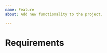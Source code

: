 ```yaml
---
name: Feature
about: Add new functionality to the project.

---
```


# Requirements
<!--
Ask us what do you want!
Please provide as many details as possible and describe how it should work.
-->
